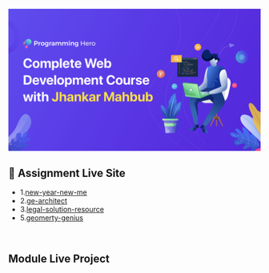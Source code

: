 ![](thumbnail.png)
</br>

## 📑 Assignment Live Site
- 1.[new-year-new-me](https://verdant-otter-af8880.netlify.app/)
- 2.[ge-architect](https://serene-cat-1b3cad.netlify.app/)
- 3.[legal-solution-resource](https://venerable-belekoy-74b25e.netlify.app/)
- 5.[geomerty-genius](https://benevolent-cat-886bb7.netlify.app/)

</br>
</hr>

## Module Live Project